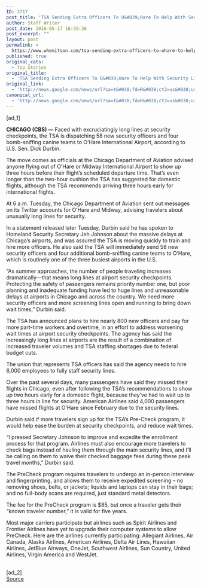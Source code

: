 ```yaml
---
ID: 3717
post_title: 'TSA Sending Extra Officers To O&#039;Hare To Help With Security Lines &#8211; CBS Local'
author: Staff Writer
post_date: 2016-05-17 16:39:36
post_excerpt: ""
layout: post
permalink: >
  https://www.whenitson.com/tsa-sending-extra-officers-to-ohare-to-help-with-security-lines-cbs-local/
published: true
original_cats:
  - Top Stories
original_title:
  - 'TSA Sending Extra Officers To O&#039;Hare To Help With Security Lines - CBS Local'
original_link:
  - 'http://news.google.com/news/url?sa=t&#038;fd=R&#038;ct2=us&#038;usg=AFQjCNE5SaTqM2t8BoeAEy_MXqhYusRS-Q&#038;clid=c3a7d30bb8a4878e06b80cf16b898331&#038;cid=52779109154164&#038;ei=P0k7V7jgO8-8hAHP347QBA&#038;url=http://chicago.cbslocal.com/2016/05/17/chicago-airports-recommend-3-hour-cushion-for-security-lines-tuesday/'
canonical_url:
  - 'http://news.google.com/news/url?sa=t&#038;fd=R&#038;ct2=us&#038;usg=AFQjCNE5SaTqM2t8BoeAEy_MXqhYusRS-Q&#038;clid=c3a7d30bb8a4878e06b80cf16b898331&#038;cid=52779109154164&#038;ei=P0k7V7jgO8-8hAHP347QBA&#038;url=http://chicago.cbslocal.com/2016/05/17/chicago-airports-recommend-3-hour-cushion-for-security-lines-tuesday/'
---
```

 [ad_1]
<br><div readability="120.72976810222">
					
<!-- AddThis Button Begin -->
<p><strong>CHICAGO (CBS) —</strong> Faced with excruciatingly long lines at security checkpoints, the TSA is dispatching 58 new security officers and four bomb-sniffing canine teams to O’Hare International Airport, according to U.S. Sen. Dick Durbin.</p>
<p>The move comes as officials at the Chicago Department of Aviation advised anyone flying out of O’Hare or Midway International Airport to show up three hours before their flight’s scheduled departure time. That’s even longer than the two-hour cushion the TSA has suggested for domestic flights, although the TSA recommends arriving three hours early for international flights.</p>
<p>At 6 a.m. Tuesday, the Chicago Department of Aviation sent out messages on its Twitter accounts for O’Hare and Midway, advising travelers about unusually long lines for security.</p>


<p>In a statement released later Tuesday, Durbin said he has spoken to Homeland Security Secretary Jeh Johnson about the massive delays at Chicago’s airports, and was assured the TSA is moving quickly to train and hire more officers. He also said the TSA will immediately send 58 new security officers and four additional bomb-sniffing canine teams to O’Hare, which is routinely one of the three busiest airports in the U.S.</p>
<p>“As summer approaches, the number of people traveling increases dramatically—that means long lines at airport security checkpoints. Protecting the safety of passengers remains priority number one, but poor planning and inadequate funding have led to huge lines and unreasonable delays at airports in Chicago and across the country. We need more security officers and more screening lines open and running to bring down wait times,” Durbin said.</p>
<p>The TSA has announced plans to hire nearly 800 new officers and pay for more part-time workers and overtime, in an effort to address worsening wait times at airport security checkpoints. The agency has said the increasingly long lines at airports are the result of a combination of increased traveler volumes and TSA staffing shortages due to federal budget cuts.</p>
<p>The union that represents TSA officers has said the agency needs to hire 6,000 employees to fully staff security lines.</p>
<p>Over the past several days, many passengers have said they missed their flights in Chicago, even after following the TSA’s recommendations to show up two hours early for a domestic flight, because they’ve had to wait up to three hours in line for security. American Airlines said 4,000 passengers have missed flights at O’Hare since February due to the security lines.</p>
<p>Durbin said if more travelers sign up for the TSA’s Pre-Check program, it would help ease the burden at security checkpoints, and reduce wait times.</p>
<p>“I pressed Secretary Johnson to improve and expedite the enrollment process for that program. Airlines must also encourage more travelers to check bags instead of hauling them through the main security lines, and I’ll be calling on them to waive their checked baggage fees during these peak travel months,” Durbin said.</p>
<p>The PreCheck program requires travelers to undergo an in-person interview and fingerprinting, and allows them to receive expedited screening – no removing shoes, belts, or jackets; liquids and laptops can stay in their bags; and no full-body scans are required, just standard metal detectors.</p>
<p>The fee for the PreCheck program is $85, but once a traveler gets their “known traveler number,” it is valid for five years. </p>
<p>Most major carriers participate but airlines such as Spirit Airlines and Frontier Airlines have yet to upgrade their computer systems to allow PreCheck. Here are the airlines currently participating: Allegiant Airlines, Air Canada, Alaska Airlines, American Airlines, Delta Air Lines, Hawaiian Airlines, JetBlue Airways, OneJet, Southwest Airlines, Sun Country, United Airlines, Virgin America and WestJet.</p>
				</div>
<br>[ad_2]
<br><a href="http://news.google.com/news/url?sa=t&#038;fd=R&#038;ct2=us&#038;usg=AFQjCNE5SaTqM2t8BoeAEy_MXqhYusRS-Q&#038;clid=c3a7d30bb8a4878e06b80cf16b898331&#038;cid=52779109154164&#038;ei=P0k7V7jgO8-8hAHP347QBA&#038;url=http://chicago.cbslocal.com/2016/05/17/chicago-airports-recommend-3-hour-cushion-for-security-lines-tuesday/">Source </a>